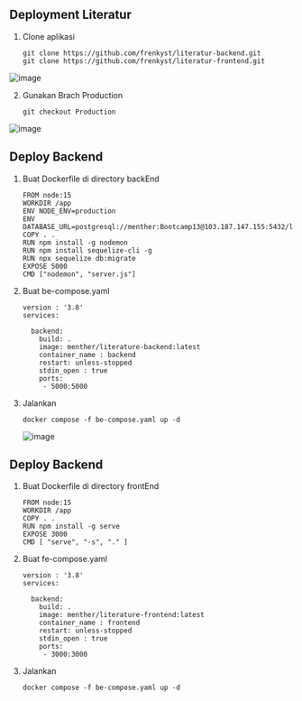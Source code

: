 ## Deployment Literatur

1. Clone aplikasi

       git clone https://github.com/frenkyst/literatur-backend.git
       git clone https://github.com/frenkyst/literatur-frontend.git

![image](https://user-images.githubusercontent.com/40049149/192791872-2e342ae2-1b06-42e4-b8ac-c382808b6bd1.png)

2. Gunakan Brach Production

       git checkout Production

![image](https://user-images.githubusercontent.com/40049149/192795883-222b86fa-0ba7-4696-8d30-d1ed51e6ff55.png)

## Deploy Backend 

1. Buat Dockerfile di directory backEnd

       FROM node:15
       WORKDIR /app
       ENV NODE_ENV=production
       ENV DATABASE_URL=postgresql://menther:Bootcamp13@103.187.147.155:5432/literature
       COPY . .
       RUN npm install -g nodemon
       RUN npm install sequelize-cli -g
       RUN npx sequelize db:migrate
       EXPOSE 5000
       CMD ["nodemon", "server.js"]

3. Buat be-compose.yaml

       version : '3.8'
       services:

         backend:
           build: .
           image: menther/literature-backend:latest
           container_name : backend
           restart: unless-stopped
           stdin_open : true
           ports:
            - 5000:5000

4. Jalankan

       docker compose -f be-compose.yaml up -d

   ![image](https://user-images.githubusercontent.com/40049149/192812799-01828616-120e-4ee7-ac11-eb497402bfd9.png)

## Deploy Backend 

1. Buat Dockerfile di directory frontEnd

       FROM node:15
       WORKDIR /app
       COPY . .
       RUN npm install -g serve
       EXPOSE 3000
       CMD [ "serve", "-s", "." ]

3. Buat fe-compose.yaml

       version : '3.8'
       services:

         backend:
           build: .
           image: menther/literature-frontend:latest
           container_name : frontend
           restart: unless-stopped
           stdin_open : true
           ports:
            - 3000:3000

4. Jalankan

       docker compose -f be-compose.yaml up -d






































